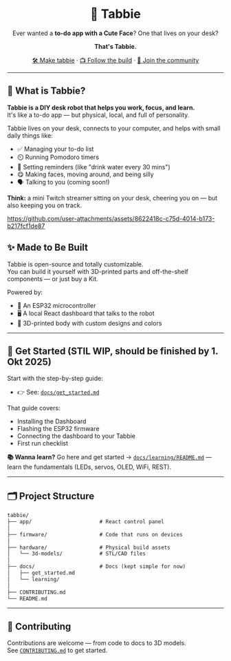 <div align="center">

# 🤖 Tabbie  
Ever wanted a **to-do app with a Cute Face**? One that lives on your desk?

**That's Tabbie.**

[🛠️ Make tabbie](https://tabbie.me) · [📺 Follow the build](https://www.youtube.com/@LloydDecember1) · [👥 Join the community](https://www.reddit.com/r/deskbuddy/)

</div>

---

## 🧠 What is Tabbie?



**Tabbie is a DIY desk robot that helps you work, focus, and learn.**  
It's like a to-do app — but physical, local, and full of personality.

Tabbie lives on your desk, connects to your computer, and helps with small daily things like:
- ✅ Managing your to-do list
- ⏲️ Running Pomodoro timers
- 🔔 Setting reminders (like "drink water every 30 mins")
- 😋 Making faces, moving around, and being silly
- 🗣️ Talking to you (coming soon!)

**Think:** a mini Twitch streamer sitting on your desk, cheering you on — but also keeping you on track.


https://github.com/user-attachments/assets/8622418c-c75d-4014-b173-b217fcf1de87



## ✨ Made to Be Built

Tabbie is open-source and totally customizable.  
You can build it yourself with 3D-printed parts and off-the-shelf components — or just buy a Kit.

Powered by:
- 🧠 An ESP32 microcontroller
- 🖥️ A local React dashboard that talks to the robot
- 🎨 3D-printed body with custom designs and colors

---

## 🚀 Get Started (STIL WIP, should be finished by 1. Okt 2025)

Start with the step-by-step guide:
- 👉 See: [`docs/get_started.md`](docs/get_started.md)

That guide covers:
- Installing the Dashboard
- Flashing the ESP32 firmware
- Connecting the dashboard to your Tabbie
- First run checklist

**📚 Wanna learn?** Go here and get started → [`docs/learning/README.md`](docs/learning/README.md) — learn the fundamentals (LEDs, servos, OLED, WiFi, REST).

---

## 🗂️ Project Structure

```txt
tabbie/
├── app/                      # React control panel
│
├── firmware/                 # Code that runs on devices
│
├── hardware/                 # Physical build assets
│   └── 3d-models/            # STL/CAD files
│
├── docs/                     # Docs (kept simple for now)
│   ├── get_started.md
│   └── learning/
│
├── CONTRIBUTING.md
└── README.md
```

---

## 🤝 Contributing

Contributions are welcome — from code to docs to 3D models.  
See [`CONTRIBUTING.md`](CONTRIBUTING.md) to get started.
